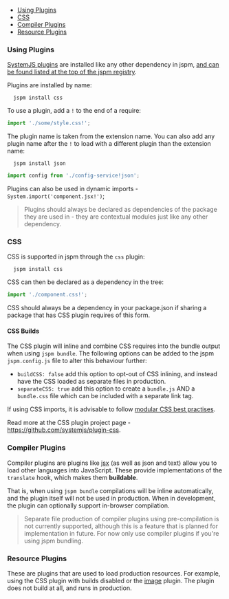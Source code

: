 * [Using Plugins](#using-plugins)
* [CSS](#css)
* [Compiler Plugins](#compiler-plugins)
* [Resource Plugins](#resource-plugins)

### Using Plugins

[SystemJS plugins](https://github.com/systemjs/systemjs#plugins) are installed like any other dependency in jspm, 
[and can be found listed at the top of the jspm registry](https://github.com/jspm/registry/blob/master/registry.json#L2).

Plugins are installed by name:

```
  jspm install css
```

To use a plugin, add a `!` to the end of a require:

```javascript
import './some/style.css!';
```

The plugin name is taken from the extension name. You can also add any plugin name after the `!` to load with a different plugin than the extension name:

```
  jspm install json
```

```javascript
import config from './config-service!json';
```

Plugins can also be used in dynamic imports - `System.import('component.jsx!')`;

> Plugins should always be declared as dependencies of the package they are used in - they are contextual modules just like any other dependency.

### CSS

CSS is supported in jspm through the `css` plugin:

```
  jspm install css
```

CSS can then be declared as a dependency in the tree:

```javascript
import './component.css!';
```

CSS should always be a dependency in your package.json if sharing a package that has CSS plugin requires of this form.

#### CSS Builds

The CSS plugin will inline and combine CSS requires into the bundle output when using `jspm bundle`. The following options can be added to the jspm `jspm.config.js` file to alter this behaviour further:

* `buildCSS: false` add this option to opt-out of CSS inlining, and instead have the CSS loaded as separate files in production.
* `separateCSS: true` add this option to create a `bundle.js` AND a `bundle.css` file which can be included with a separate link tag.

If using CSS imports, it is advisable to follow [modular CSS best practises](https://github.com/systemjs/plugin-css#modular-css-concepts).

Read more at the CSS plugin project page - https://github.com/systemjs/plugin-css.

### Compiler Plugins

Compiler plugins are plugins like [jsx](https://github.com/floatdrop/plugin-jsx) (as well as json and text) allow you to load other languages into JavaScript. These provide implementations of the `translate` hook, which makes them **buildable**.

That is, when using `jspm bundle` compilations will be inline automatically, and the plugin itself will not be used in production. When in development, the plugin can optionally support in-browser compilation.

> Separate file production of compiler plugins using pre-compilation is not currently supported, although this is a feature that is planned for implementation in future. For now only use compiler plugins if you're using jspm bundling.

### Resource Plugins

These are plugins that are used to load production resources. For example, using the CSS plugin with builds disabled or the [image](https://github.com/systemjs/plugin-image) plugin. The plugin does not build at all, and runs in production.
